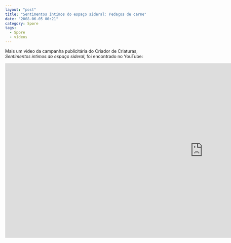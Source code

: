 ```yaml
---
layout: "post"
title: "Sentimentos íntimos do espaço sideral: Pedaços de carne"
date: "2008-06-05 00:21"
category: Spore
tags:
  - Spore
  - vídeos
---
```


Mais um vídeo da campanha publicitária do Criador de Criaturas, _Sentimentos íntimos do espaço sideral_, foi encontrado no YouTube:

<iframe width="1280" height="568" src="https://www.youtube.com/embed/aquMF1xKnwo" frameborder="0" allow="accelerometer; autoplay; encrypted-media; gyroscope; picture-in-picture" allowfullscreen></iframe>
